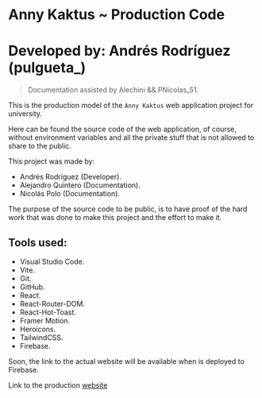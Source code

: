 # Anny Kaktus ~ Production Code
# Developed by: Andrés Rodríguez (pulgueta_)

> Documentation assisted by Alechini && PNicolas_51.

This is the production model of the `Anny Kaktus` web application project for university.

Here can be found the source code of the web application, of course, without environment variables and all the private stuff that is not allowed to share to the public.

This project was made by:

- Andrés Rodríguez (Developer).
- Alejandro Quintero (Documentation).
- Nicolás Polo (Documentation).

The purpose of the source code to be public, is to have proof of the hard work that was done to make this project and the effort to make it.

## Tools used:

- Visual Studio Code.
- Vite.
- Git.
- GitHub.
- React.
- React-Router-DOM.
- React-Hot-Toast.
- Framer Motion.
- Heroicons.
- TailwindCSS.
- Firebase.

Soon, the link to the actual website will be available when is deployed to Firebase.

Link to the production [website](https://github.com/pulgueta/Anny-Kaktus---Production)